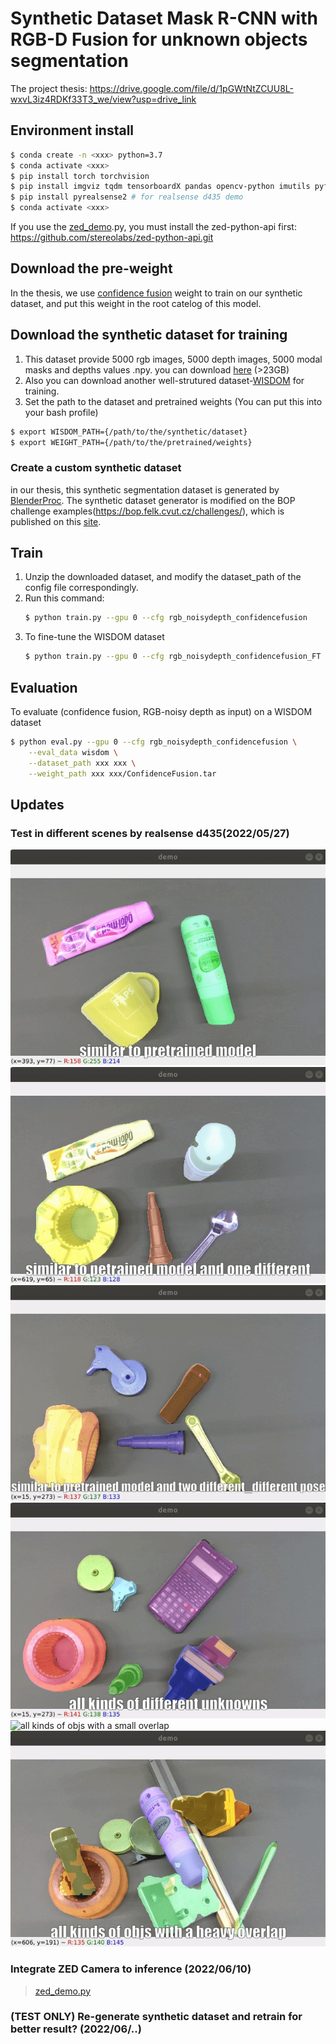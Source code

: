 # Synthetic Dataset Mask R-CNN with RGB-D Fusion for unknown objects segmentation
The project thesis: https://drive.google.com/file/d/1pGWtNtZCUU8L-wxvL3iz4RDKf33T3_we/view?usp=drive_link
## Environment install
```bash
$ conda create -n <xxx> python=3.7
$ conda activate <xxx>
$ pip install torch torchvision
$ pip install imgviz tqdm tensorboardX pandas opencv-python imutils pyfastnoisesimd scikit-image pycocotools
$ pip install pyrealsense2 # for realsense d435 demo
$ conda activate <xxx>
```
If you use the [zed_demo](https://github.com/Pengfeicc/SF-Mask-RCNN/blob/main/zed_demo.py).py, you must install the zed-python-api first: https://github.com/stereolabs/zed-python-api.git

## Download the pre-weight
In the thesis, we use [confidence fusion](https://drive.google.com/file/d/1uuGsZBEkUtP6jcyXcGGEF-3PCmIy7msv/view?usp=drive_link) weight to train on our synthetic dataset, and put this weight in the root catelog of this model.

## Download the synthetic dataset for training
1. This dataset provide 5000 rgb images, 5000 depth images, 5000 modal masks and depths values .npy. you can download [here](https://drive.google.com/file/d/1zP2UUxzW6rXKw0WwhuMYu3O2Ki5jA-th/view?usp=drive_link) (>23GB)
2. Also you can download another well-strutured dataset-[WISDOM](https://drive.google.com/file/d/1nlm7MqlbOrMkbz6JHjJ7R03xdbQRRiT2/view?usp=drive_link) for training.
3. Set the path to the dataset and pretrained weights (You can put this into your bash profile)
```bash
$ export WISDOM_PATH={/path/to/the/synthetic/dataset}
$ export WEIGHT_PATH={/path/to/the/pretrained/weights}
```
### Create a custom synthetic dataset
in our thesis, this synthetic segmentation dataset is generated by [BlenderProc](https://github.com/DLR-RM/BlenderProc). The synthetic dataset generator is modified on the BOP challenge examples(https://bop.felk.cvut.cz/challenges/), which is published on this [site](https://github.com/Pengfeicc/BOP-Sampling.git).

## Train
1. Unzip the downloaded dataset, and modify the dataset_path of the config file correspondingly.
2. Run this command:
   ```bash
   $ python train.py --gpu 0 --cfg rgb_noisydepth_confidencefusion
   ```
3. To fine-tune the WISDOM dataset
   ```bash
   $ python train.py --gpu 0 --cfg rgb_noisydepth_confidencefusion_FT --resume
   ```
## Evaluation
To evaluate (confidence fusion, RGB-noisy depth as input) on a WISDOM dataset
```bash
$ python eval.py --gpu 0 --cfg rgb_noisydepth_confidencefusion \
    --eval_data wisdom \
    --dataset_path xxx xxx \
    --weight_path xxx xxx/ConfidenceFusion.tar 
```

## Updates
### Test in different scenes by realsense d435(2022/05/27)
![similar to pretrained mode](./imgs/1.gif)
![similar to petrained model and one different](./imgs/2.gif)
![similar to pretrained model and two different_different pose](./imgs/3.gif)
![all kinds of different unknowns](./imgs/4.gif)
![all kinds of objs with a small overlap](./imgs/5.gif)
![all kinds of objs with a heavy overlap](./imgs/6.gif)

### Integrate ZED Camera to inference (2022/06/10)
> [zed_demo.py](https://github.com/Pengfeicc/SF-Mask-RCNN/blob/main/zed_demo.py)

### (TEST ONLY) Re-generate synthetic dataset and retrain for better result? (2022/06/..)
